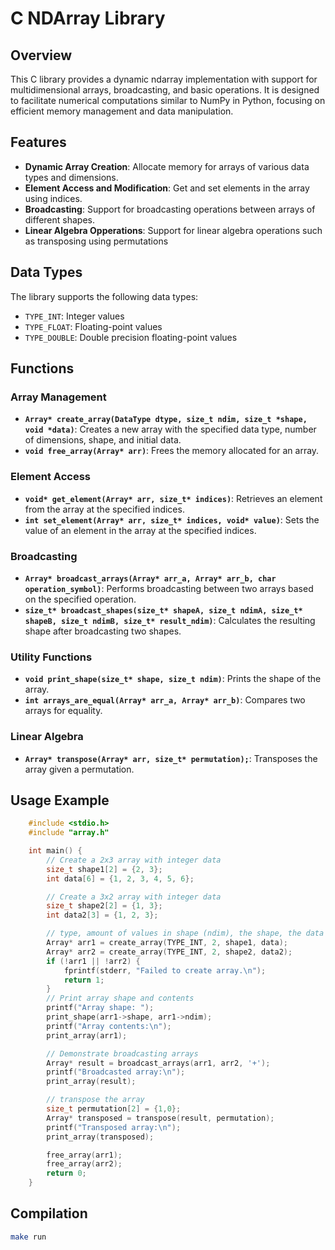 # C NDArray Library

## Overview

This C library provides a dynamic ndarray implementation with support for multidimensional arrays, broadcasting, and basic operations. It is designed to facilitate numerical computations similar to NumPy in Python, focusing on efficient memory management and data manipulation.

## Features

- **Dynamic Array Creation**: Allocate memory for arrays of various data types and dimensions.
- **Element Access and Modification**: Get and set elements in the array using indices.
- **Broadcasting**: Support for broadcasting operations between arrays of different shapes.
- **Linear Algebra Opperations**: Support for linear algebra operations such as transposing using permutations

## Data Types

The library supports the following data types:

- `TYPE_INT`: Integer values
- `TYPE_FLOAT`: Floating-point values
- `TYPE_DOUBLE`: Double precision floating-point values

## Functions

### Array Management

- **`Array* create_array(DataType dtype, size_t ndim, size_t *shape, void *data)`**: Creates a new array with the specified data type, number of dimensions, shape, and initial data.
- **`void free_array(Array* arr)`**: Frees the memory allocated for an array.


### Element Access

- **`void* get_element(Array* arr, size_t* indices)`**: Retrieves an element from the array at the specified indices.
- **`int set_element(Array* arr, size_t* indices, void* value)`**: Sets the value of an element in the array at the specified indices.

### Broadcasting

- **`Array* broadcast_arrays(Array* arr_a, Array* arr_b, char operation_symbol)`**: Performs broadcasting between two arrays based on the specified operation.
- **`size_t* broadcast_shapes(size_t* shapeA, size_t ndimA, size_t* shapeB, size_t ndimB, size_t* result_ndim)`**: Calculates the resulting shape after broadcasting two shapes.

### Utility Functions

- **`void print_shape(size_t* shape, size_t ndim)`**: Prints the shape of the array.
- **`int arrays_are_equal(Array* arr_a, Array* arr_b)`**: Compares two arrays for equality.

### Linear Algebra

- **`Array* transpose(Array* arr, size_t* permutation);`**: Transposes the array given a permutation.

## Usage Example

```c
    #include <stdio.h>
    #include "array.h"

    int main() {
        // Create a 2x3 array with integer data
        size_t shape1[2] = {2, 3};
        int data[6] = {1, 2, 3, 4, 5, 6};

        // Create a 3x2 array with integer data
        size_t shape2[2] = {1, 3};
        int data2[3] = {1, 2, 3};

        // type, amount of values in shape (ndim), the shape, the data
        Array* arr1 = create_array(TYPE_INT, 2, shape1, data);
        Array* arr2 = create_array(TYPE_INT, 2, shape2, data2);
        if (!arr1 || !arr2) {
            fprintf(stderr, "Failed to create array.\n");
            return 1;
        }
        // Print array shape and contents
        printf("Array shape: ");
        print_shape(arr1->shape, arr1->ndim);
        printf("Array contents:\n");
        print_array(arr1);

        // Demonstrate broadcasting arrays
        Array* result = broadcast_arrays(arr1, arr2, '+');
        printf("Broadcasted array:\n");
        print_array(result);

        // transpose the array
        size_t permutation[2] = {1,0};
        Array* transposed = transpose(result, permutation);
        printf("Transposed array:\n");
        print_array(transposed);

        free_array(arr1);
        free_array(arr2);
        return 0;
    }
```

## Compilation

```bash
make run
```

